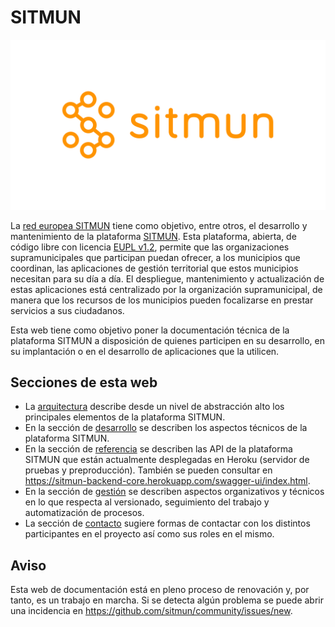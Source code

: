 # SITMUN

![sitmun](https://raw.githubusercontent.com/sitmun/community/master/logotip%20SITMUN%20JPG/horitzontal/01.principal-horit-normal.jpg)

La [red europea SITMUN](http://sitmun.org) tiene como objetivo, entre otros, el desarrollo y mantenimiento de la plataforma [SITMUN](https://github.com/sitmun). Esta plataforma, abierta, de código libre con licencia [EUPL v1.2](https://eur-lex.europa.eu/eli/dec_impl/2017/863/oj), permite que las organizaciones supramunicipales que participan puedan ofrecer, a los municipios que coordinan, las aplicaciones de gestión territorial que estos municipios necesitan para su día a día. El despliegue, mantenimiento y actualización de estas aplicaciones está centralizado por la organización supramunicipal, de manera que los recursos de los municipios pueden focalizarse en prestar servicios a sus ciudadanos.

Esta web tiene como objetivo poner la documentación técnica de la plataforma SITMUN a disposición de quienes participen en su desarrollo, en su implantación o en el desarrollo de aplicaciones que la utilicen.

## Secciones de esta web

- La [arquitectura](arquitectura/index.html) describe desde un nivel de abstracción alto los principales elementos de la plataforma SITMUN.
- En la sección de [desarrollo](desarrollo.md) se describen los aspectos técnicos de la plataforma SITMUN.
- En la sección de [referencia](reference.md) se describen las API de la plataforma SITMUN que están actualmente desplegadas en Heroku (servidor de pruebas y preproducción).
  También se pueden consultar en <https://sitmun-backend-core.herokuapp.com/swagger-ui/index.html>.
- En la sección de [gestión](management.md) se describen aspectos organizativos y técnicos en lo que respecta al versionado, seguimiento del trabajo y automatización de procesos.
- La sección de [contacto](contacto.md) sugiere formas de contactar con los distintos participantes en el proyecto así como sus roles en el mismo.

## Aviso

Esta web de documentación está en pleno proceso de renovación y, por tanto, es un trabajo en marcha. Si se detecta algún problema se puede abrir una incidencia en <https://github.com/sitmun/community/issues/new>.
